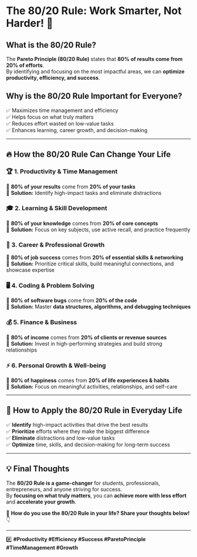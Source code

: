 # The 80/20 Rule: Work Smarter, Not Harder! 🚀

## What is the 80/20 Rule?
The **Pareto Principle (80/20 Rule)** states that **80% of results come from 20% of efforts**.  
By identifying and focusing on the most impactful areas, we can **optimize productivity, efficiency, and success**.

## Why is the 80/20 Rule Important for Everyone?
✅ Maximizes time management and efficiency  
✅ Helps focus on what truly matters  
✅ Reduces effort wasted on low-value tasks  
✅ Enhances learning, career growth, and decision-making  

---

## 🔥 How the 80/20 Rule Can Change Your Life  

### 🏆 1. Productivity & Time Management
🔹 **80% of your results** come from **20% of your tasks**  
🔹 **Solution:** Identify high-impact tasks and eliminate distractions  

### 🎓 2. Learning & Skill Development  
🔹 **80% of your knowledge** comes from **20% of core concepts**  
🔹 **Solution:** Focus on key subjects, use active recall, and practice frequently  

### 💼 3. Career & Professional Growth  
🔹 **80% of job success** comes from **20% of essential skills & networking**  
🔹 **Solution:** Prioritize critical skills, build meaningful connections, and showcase expertise  

### 🖥️ 4. Coding & Problem Solving  
🔹 **80% of software bugs** come from **20% of the code**  
🔹 **Solution:** Master **data structures, algorithms, and debugging techniques**  

### 💰 5. Finance & Business  
🔹 **80% of income** comes from **20% of clients or revenue sources**  
🔹 **Solution:** Invest in high-performing strategies and build strong relationships  

### ⚡ 6. Personal Growth & Well-being  
🔹 **80% of happiness** comes from **20% of life experiences & habits**  
🔹 **Solution:** Focus on meaningful activities, relationships, and self-care  

---

## 🚀 How to Apply the 80/20 Rule in Everyday Life  
✅ **Identify** high-impact activities that drive the best results  
✅ **Prioritize** efforts where they make the biggest difference  
✅ **Eliminate** distractions and low-value tasks  
✅ **Optimize** time, skills, and decision-making for long-term success  

---

## 💡 Final Thoughts  
The **80/20 Rule is a game-changer** for students, professionals, entrepreneurs, and anyone striving for success.  
By **focusing on what truly matters**, you can **achieve more with less effort** and **accelerate your growth**.  

💬 **How do you use the 80/20 Rule in your life? Share your thoughts below!** 👇  

---

#️⃣ **#Productivity #Efficiency #Success #ParetoPrinciple #TimeManagement #Growth**

